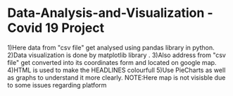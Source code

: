 # Data-Analysis-and-Visualization - Covid 19 Project
1)Here data from "csv file" get analysed using pandas library in python.
2)Data visualization is done by matplotlib library .
3)Also address from "csv file" get converted into its coordinates form and located on google map.
4)HTML is used to make the HEADLINES colourfull
5)Use PieCharts as well as graphs to understand it more clearly.
NOTE:Here map is not visisble due to some issues regarding platform
